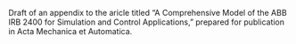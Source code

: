 Draft of an appendix to the aricle titled “A Comprehensive Model of the ABB IRB 2400 for Simulation and Control Applications,” prepared for publication in Acta Mechanica et Automatica.
